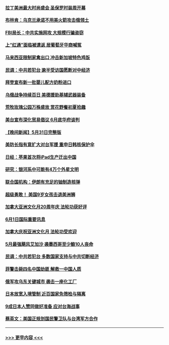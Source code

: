 #### [拉丁美洲最大时尚盛会 圣保罗时装周开幕](../pages/prog202/a103444486.md?t=06021001) 
#### [布林肯：乌克兰承诺不用美火箭攻击俄领土](../pages/prog202/a103444313.md?t=06021001) 
#### [FBI局长：中共实施网攻 大规模行骗盗窃](../pages/prog202/a103444393.md?t=06021001) 
#### [上“红通”面临被遣返 居葡萄牙华商喊冤](../pages/prog202/a103444330.md?t=06021001) 
#### [马来西亚限制家禽出口 冲击新加坡特色鸡饭](../pages/prog202/a103444244.md?t=06021001) 
#### [民调：中共若犯台 逾半受访国愿断对中经济](../pages/prog202/a103444240.md?t=06021001) 
#### [拜登宣布新一批婴儿配方奶粉进口](../pages/prog202/a103444175.md?t=06021001) 
#### [乌俄战争持续百日 美德援助基辅武器装备](../pages/prog202/a103444241.md?t=06021001) 
#### [荒牧玫瑰公园万株盛放 赏花野餐初夏拾趣](../pages/prog202/a103444248.md?t=06021001) 
#### [美台宣布深化贸易倡议 6月底华府谈判](../pages/prog202/a103444116.md?t=06021001) 
#### [【晚间新闻】5月31日完整版](../pages/prog202/a103443598.md?t=06021001) 
#### [美防长指有意扩大对台军援 重申日韩核保护伞](../pages/prog202/a103444072.md?t=06021001) 
#### [日经：苹果首次将iPad生产迁出中国](../pages/prog202/a103444044.md?t=06021001) 
#### [研究：银河系中可能有4万个外星文明](../pages/prog202/a103443892.md?t=06021001) 
#### [联合国机构：伊朗有充足的铀制造核弹](../pages/prog202/a103443909.md?t=06021001) 
#### [超级勇敢！ 美国9岁女孩击退美洲狮](../pages/prog202/a103443900.md?t=06021001) 
#### [加拿大亚洲文化月20周年庆 法轮功获好评](../pages/prog202/a103443870.md?t=06021001) 
#### [6月1日国际重要讯息](../pages/prog202/a103443861.md?t=06021001) 
#### [加拿大庆祝亚洲文化月 法轮功受欢迎](../pages/prog202/a103443127.md?t=06021001) 
#### [5月最强飓风艾加沙 袭墨西哥至少酿10人丧命](../pages/prog202/a103443829.md?t=06021001) 
#### [民调：中共若犯台 多数国家支持与中共切断经济](../pages/prog202/a103443805.md?t=06021001) 
#### [菲警击毙四名中国劫匪 解救一中国人质](../pages/prog202/a103443783.md?t=06021001) 
#### [俄军攻乌东关键城市 袭击一座化工厂](../pages/prog202/a103443761.md?t=06021001) 
#### [日本放宽入境管制 近百国家免筛检与隔离](../pages/prog202/a103443636.md?t=06021001) 
#### [9成日本人赞同做好准备 应对台海战事](../pages/prog202/a103443635.md?t=06021001) 
#### [蔡英文：美国正规划国民警卫队与台湾军方合作](../pages/prog202/a103443545.md?t=06021001) 

----
#### [ >>> 更早内容 <<< ](../indexes/prog202-earlier.md)
